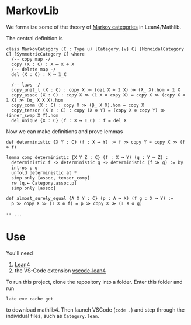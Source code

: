 # MarkovLib

We formalize some of the theory of [Markov categories](https://arxiv.org/pdf/1908.07021) in Lean4/Mathlib.

The central definition is
```lean
class MarkovCategory (C : Type u) [Category.{v} C] [MonoidalCategory C] [SymmetricCategory C] where
  /-- copy map -/
  copy (X : C) : X ⟶ X ⊗ X
  /-- delete map -/
  del (X : C) : X ⟶ 𝟙_C

  /-- laws -/
  copy_unit_l (X : C) : copy X ≫ (del X ⊗ 𝟙 X) ≫ (λ_ X).hom = 𝟙 X
  copy_assoc (X : C) : copy X ≫ (𝟙 X ⊗ copy X) = copy X ≫ (copy X ⊗ 𝟙 X) ≫ (α_ X X X).hom
  copy_comm (X : C) : copy X ≫ (β_ X X).hom = copy X
  copy_tensor (X Y : C) : copy (X ⊗ Y) = (copy X ⊗ copy Y) ≫ (inner_swap X Y).hom
  del_unique {X : C} (f : X ⟶ 𝟙_C) : f = del X
```

Now we can make definitions and prove lemmas

```lean
def deterministic {X Y : C} (f : X ⟶ Y) := f ≫ copy Y = copy X ≫ (f ⊗ f)

lemma comp_deterministic {X Y Z : C} (f : X ⟶ Y) (g : Y ⟶ Z) :
  deterministic f -> deterministic g -> deterministic (f ≫ g) := by
  intros p q
  unfold deterministic at *
  simp only [assoc, tensor_comp]
  rw [q,← Category.assoc,p]
  simp only [assoc]

def almost_surely_equal {A X Y : C} (p : A ⟶ X) (f g : X ⟶ Y) :=
  p ≫ copy X ≫ (𝟙 X ⊗ f) = p ≫ copy X ≫ (𝟙 X ⊗ g)

-- ...
```

# Use

You'll need
1. [Lean4](https://leanprover-community.github.io/install/linux.html)
2. the VS-Code extension [vscode-lean4](https://github.com/leanprover/vscode-lean4)

To run this project, clone the repository into a folder. Enter this folder and run

``lake exe cache get``

to download mathlib4. Then launch VSCode (`code .`) and step through the individual files, such as `Category.lean`.